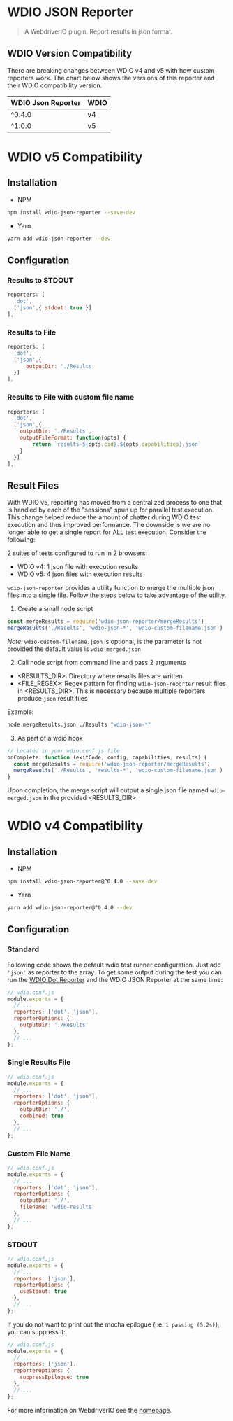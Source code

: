 WDIO JSON Reporter
===================

> A WebdriverIO plugin. Report results in json format.


## WDIO Version Compatibility

There are breaking changes between WDIO v4 and v5 with how custom reporters work.  The chart below shows the versions of this reporter and their WDIO compatibility version.

| WDIO Json Reporter | WDIO |
| ------------------ | ---- |
| ^0.4.0             | v4   |
| ^1.0.0             | v5   |



# WDIO v5 Compatibility

## Installation

* NPM
```bash
npm install wdio-json-reporter --save-dev
```

* Yarn
```bash
yarn add wdio-json-reporter --dev
```

## Configuration

### Results to STDOUT
```js
reporters: [
  'dot',
  ['json',{ stdout: true }]
],
```

### Results to File
```js
reporters: [
  'dot',
  ['json',{
      outputDir: './Results'
  }]
],
```

### Results to File with custom file name
```js
reporters: [
  'dot',
  ['json',{
    outputDir: './Results',
    outputFileFormat: function(opts) { 
        return `results-${opts.cid}.${opts.capabilities}.json`
    }
  }]
],
```

## Result Files
With WDIO v5, reporting has moved from a centralized process to one that is handled by each of the "sessions" spun up for parallel test execution.  
This change helped reduce the amount of chatter during WDIO test execution and thus improved performance.  The downside is we are no longer able 
to get a single report for ALL test execution.  Consider the following:

2 suites of tests configured to run in 2 browsers:

* WDIO v4: 1 json file with execution results
* WDIO v5: 4 json files with execution results


`wdio-json-reporter` provides a utility function to merge the multiple json files into a single file.  Follow the steps below to take advantage of the utility.

1) Create a small node script
```javascript
const mergeResults = require('wdio-json-reporter/mergeResults')
mergeResults('./Results', 'wdio-json-*', 'wdio-custom-filename.json')
```

*Note:* `wdio-custom-filename.json` is optional, is the parameter is not provided the default value is `wdio-merged.json`

2) Call node script from command line and pass 2 arguments

* <RESULTS_DIR>: Directory where results files are written
* <FILE_REGEX>: Regex pattern for finding `wdio-json-reporter` result files in <RESULTS_DIR>.  This is necessary because multiple reporters produce `json` result files

Example:
```bash
node mergeResults.json ./Results "wdio-json-*"
```

3) As part of a wdio hook

```js
// Located in your wdio.conf.js file
onComplete: function (exitCode, config, capabilities, results) {
  const mergeResults = require('wdio-json-reporter/mergeResults')
  mergeResults('./Results', 'results-*', 'wdio-custom-filename.json')
}
```

Upon completion, the merge script will output a single json file named `wdio-merged.json` in the provided <RESULTS_DIR>


# WDIO v4 Compatibility

## Installation

* NPM
```bash
npm install wdio-json-reporter@^0.4.0 --save-dev
```

* Yarn
```bash
yarn add wdio-json-reporter@^0.4.0 --dev
```

## Configuration

### Standard
Following code shows the default wdio test runner configuration. Just add `'json'` as reporter
to the array. To get some output during the test you can run the [WDIO Dot Reporter](https://github.com/webdriverio/wdio-dot-reporter) and the WDIO JSON Reporter at the same time:

```js
// wdio.conf.js
module.exports = {
  // ...
  reporters: ['dot', 'json'],
  reporterOptions: {
    outputDir: './Results'
  },
  // ...
};
```

### Single Results File

```js
// wdio.conf.js
module.exports = {
  // ...
  reporters: ['dot', 'json'],
  reporterOptions: {
    outputDir: './',
    combined: true
  },
  // ...
};
```

### Custom File Name

```js
// wdio.conf.js
module.exports = {
  // ...
  reporters: ['dot', 'json'],
  reporterOptions: {
    outputDir: './',
    filename: 'wdio-results'
  },
  // ...
};
```

### STDOUT

```js
// wdio.conf.js
module.exports = {
  // ...
  reporters: ['json'],
  reporterOptions: {
    useStdout: true
  },
  // ...
};
```

If you do not want to print out the mocha epilogue (i.e. `1 passing (5.2s)`), you can suppress it:

```js
// wdio.conf.js
module.exports = {
  // ...
  reporters: ['json'],
  reporterOptions: {
    suppressEpilogue: true
  },
  // ...
};
```



For more information on WebdriverIO see the [homepage](http://webdriver.io).